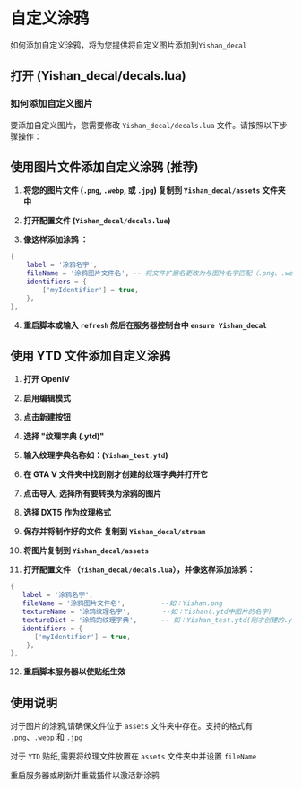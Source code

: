 # 自定义涂鸦

如何添加自定义涂鸦，将为您提供将自定义图片添加到`Yishan_decal`

## 打开 (Yishan_decal/decals.lua)

### 如何添加自定义图片

要添加自定义图片，您需要修改 `Yishan_decal/decals.lua` 文件。请按照以下步骤操作：

## 使用图片文件添加自定义涂鸦  (推荐)
1. **将您的图片文件  (`.png`, `.webp`, 或 `.jpg`) 复制到 `Yishan_decal/assets` 文件夹中**

2. **打开配置文件  (`Yishan_decal/decals.lua`)**

3. **像这样添加涂鸦 ：**


```lua
{
    label = '涂鸦名字',
    fileName = '涂鸦图片文件名', -- 将文件扩展名更改为与图片名字匹配（.png、.webp 或 .jpg）
    identifiers = {
        ['myIdentifier'] = true,
    },
},
```

4. **重启脚本或输入 `refresh` 然后在服务器控制台中 `ensure Yishan_decal`**

## 使用 YTD 文件添加自定义涂鸦

1. **打开 OpenIV**

2. **启用编辑模式**

3. **点击新建按钮**

4. **选择 "纹理字典 (.ytd)"**

5. **输入纹理字典名称如：(`Yishan_test.ytd`)**

6. **在 GTA V 文件夹中找到刚才创建的纹理字典并打开它**

7. **点击导入, 选择所有要转换为涂鸦的图片**

8. **选择 DXT5 作为纹理格式**

9. **保存并将制作好的文件 <Badge type="tip" text=".ytd" /> 复制到 `Yishan_decal/stream`**

10. **将图片复制到 `Yishan_decal/assets`**

11. **打开配置文件 （`Yishan_decal/decals.lua`），并像这样添加涂鸦：**

```lua
{
   label = '涂鸦名字',
   fileName = '涂鸦图片文件名',         --如：Yishan.png
   textureName = '涂鸦纹理名字',        --如：Yishan(.ytd中图片的名字)
   textureDict = '涂鸦的纹理字典',      -- 如：Yishan_test.ytd(刚才创建的.ytd文件名)
   identifiers = {
      ['myIdentifier'] = true,
    },
},

```

12. **重启脚本服务器以使贴纸生效**

## 使用说明

对于图片的涂鸦,请确保文件位于 `assets` 文件夹中存在。支持的格式有 `.png`、`.webp` 和 `.jpg`

对于 `YTD` 贴纸,需要将纹理文件放置在 `assets` 文件夹中并设置 `fileName`

重启服务器或刷新并重载插件以激活新涂鸦